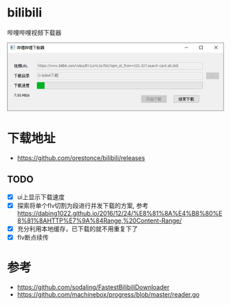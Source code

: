# bilibili
哔哩哔哩视频下载器

![screenshot.png](image/screenshot.png)

# 下载地址
* https://github.com/orestonce/bilibili/releases


## TODO
* [x] ui上显示下载速度
* [x] 探索将单个flv切割为段进行并发下载的方案, 参考 https://dabing1022.github.io/2016/12/24/%E8%81%8A%E4%B8%80%E8%81%8AHTTP%E7%9A%84Range,%20Content-Range/
* [x] 充分利用本地缓存，已下载的就不用重复下了
* [x] flv断点续传

# 参考
* https://github.com/sodaling/FastestBilibiliDownloader
* https://github.com/machinebox/progress/blob/master/reader.go